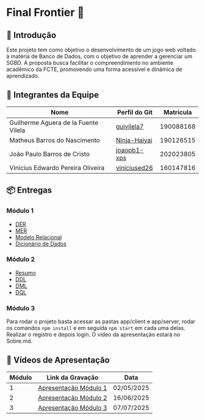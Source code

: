 # Final Frontier 👾

## 📖 Introdução

Este projeto tem como objetivo o desenvolvimento de um jogo web voltado à matéria de Banco de Dados, com o objetivo de aprender a gerenciar um SGBD. A proposta busca facilitar o compreendimento no ambiente acadêmico da FCTE, promovendo uma forma acessível e dinâmica de aprendizado.

## 👥 Integrantes da Equipe

| Nome                                   | Perfil do Git     | Matrícula   |
|----------------------------------------|-------------------|-------------|
| Guilherme Aguera de la Fuente Vilela   | [guivilela7](https://github.com/guivilela7)   | 190088168   |
| Matheus Barros do Nascimento           | [Ninja-Haiyai](https://github.com/Ninja-Haiyai) | 190126515   |
| João Paulo Barros de Cristo            | [joaopb1-xps](https://github.com/joaopb1-xps) | 202023805   |
| Vinicius Edwardo Pereira Oliveira      | [viniciused26](https://github.com/viniciused26) | 160147816   |

## 📦 Entregas

### Módulo 1

- [DER](Entrega%201/DER.png)
- [MER](Entrega%201/MER.md)
- [Modelo Relacional](Entrega%201/ModeloRelacional.png)
- [Dicionário de Dados](Entrega%201/Dicionário.md)

### Módulo 2

- [Resumo](Entrega%202/sobre.md)
- [DDL](Entrega%202/DDL.sql)
- [DML](Entrega%202/DML.sql)
- [DQL](Entrega%202/DQL.sql)

### Módulo 3

Para rodar o projeto basta acessar as pastas app/client e app/server, rodar os comandos `npm install` e em seguida `npm start` em cada uma delas. Realizar o registro e depois login.
O vídeo da apresentação estará no Sobre.md.

## 🎥 Vídeos de Apresentação

| Módulo | Link da Gravação           | Data       |
|--------|-----------------------------|------------|
| 1      | [Apresentação Módulo 1](Entrega%201/Video_Entrega_1.mp4)  | 02/05/2025 |
| 2      | [Apresentação Módulo 2](Entrega%202/sobre.md)| 16/06/2025|
| 3      | [Apresentação Módulo 3](Entrega%202/sobre.md)| 07/07/2025|
